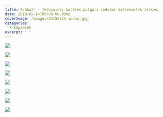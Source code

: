 ```yaml
---
title: Szakmár - Települési köteles polgári védelmi szervezetek felkészítése
date: 2018-05-14T00:00:00.000Z
coverImage: /images/20180514-index.jpg
categories:
  - kepzesek
excerpt: " "
---
```

![](/images/20180514-1.jpg)

![](/images/20180514-2.jpg)

![](/images/20180514-3.jpg)

![](/images/20180514-4.jpg)

![](/images/20180514-5.jpg)

![](/images/20180514-6.jpg)

![](/images/20180514-7.jpg)

![](/images/20180514-8.jpg)
